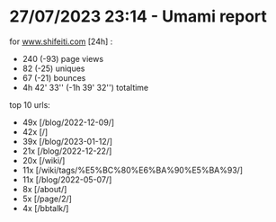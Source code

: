 # 27/07/2023 23:14 - Umami report
for www.shifeiti.com [24h] :

 - 240 (-93) page views
 - 82 (-25) uniques
 - 67 (-21) bounces
 - 4h 42' 33'' (-1h 39' 32'') totaltime


top 10 urls:
 - 49x [/blog/2022-12-09/]
 - 42x [/]
 - 39x [/blog/2023-01-12/]
 - 21x [/blog/2022-12-22/]
 - 20x [/wiki/]
 - 11x [/wiki/tags/%E5%BC%80%E6%BA%90%E5%BA%93/]
 - 11x [/blog/2022-05-07/]
 - 8x [/about/]
 - 5x [/page/2/]
 - 4x [/bbtalk/]


